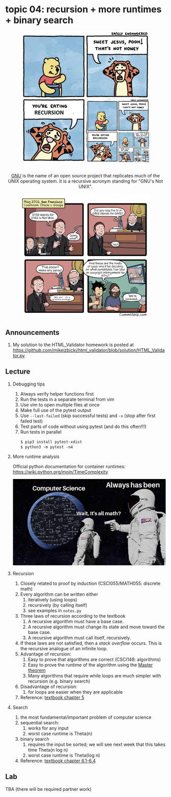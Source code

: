 # topic 04: recursion + more runtimes + binary search

<center>
<img src=r_154444_mWjbZ.jpg width=400px />

<br/>
<br/>

[GNU](https://en.wikipedia.org/wiki/GNU_Project) is the name of an open source project that replicates much of the UNIX operating system.
It is a recursive acronym standing for "GNU's Not UNIX".

<img src=Strip-Oracle-v-Google-650-finalenglish-4.jpg width=400px />
</center>

## Announcements

1. My solution to the HTML_Validator homework is posted at <https://github.com/mikeizbicki/html_validator/blob/solution/HTML_Validator.py>

## Lecture

1. Debugging tips
    1. Always verify helper functions first
    1. Run the tests in a separate terminal from vim
    1. Use vim to open multiple files at once
    1. Make full use of the pytest output
    1. Use `--last-failed` (skip successful tests) and `-x` (stop after first failed test)
    1. Test parts of code without using pytest (and do this often!!!)
    1. Run tests in parallel
       ```
       $ pip3 install pytest-xdist
       $ python3 -m pytest -n4
       ```

1. More runtime analysis

   Official python documentation for container runtimes: <https://wiki.python.org/moin/TimeComplexity>

   <img src=math.webp />

1. Recursion
    1. Closely related to proof by induction (CSCI055/MATH055: discrete math)
    1. Every algorithm can be written either
        1. iteratively (using loops)
        1. recursively (by calling itself)
        1. see examples in `notes.py`
    1. Three laws of recursion according to the textbook
        1. A recursive algorithm must have a base case.
        1. A recursive algorithm must change its state and move toward the base case.
        1. A recursive algorithm must call itself, recursively.
    1. If these laws are not satisfied, then a *stack overflow* occurs.
       This is the recursive analogue of an infinite loop.
    1. Advantage of recursion:
        1. Easy to prove that algorithms are correct (CSCI148: algorithms)
        1. Easy to prove the runtime of the algorithm using the [Master theorem](https://en.wikipedia.org/wiki/Master_theorem_(analysis_of_algorithms))
        1. Many algorithms that require while loops are much simpler with recursion (e.g. binary search)
    1. Disadvantage of recursion:
        1. for loops are easier when they are applicable
    1. Reference: [textbook chapter 5](https://runestone.academy/runestone/books/published/pythonds/Recursion/TheThreeLawsofRecursion.html)

1. Search
    1. the most fundamental/important problem of computer science
    1. sequential search:
        1. works for any input
        1. worst case runtime is Theta(n)
    1. binary search
        1. requires the input be sorted; we will see next week that this takes time Theta(n log n)
        1. worst case runtime is Theta(log n)
    1. Reference: [textbook chapter 6.1-6.4](https://runestone.academy/runestone/books/published/pythonds/SortSearch/toctree.html)

## Lab

TBA (there will be required partner work)

<!--
The format of this lab is similar to last week's.
There are two tables for you to fill out and submit to sakai.

1. First, we will measure just how good the O(log n) runtime for binary search is.

   The following terminal command measures the runtime of the `binary_search_itr` function from the `notes.py` file on a list of length `n=100000`:
   ```
   $ python3 -m timeit \
        -s 'import notes; n = 100000; xs = list(range(-n,n))' \
        'notes.binary_search_itr(xs,5)'
   ```

   For each cell in the table below:
   Modify the command above for the corresponding search function and value of `n`;
   measure the runtime and enter it into the table.

   |                | `sequential_search_itr`   | `binary_search_itr`   |
   | -------------- | ------------------------- | --------------------- | 
   | `n=1`          |                           |                       |
   | `n=10`         |                           |                       |
   | `n=100`        |                           |                       |
   | `n=1000`       |                           |                       |
   | `n=10000`      |                           |                       |
   | `n=100000`     |                           |                       |
   | `n=1000000`    |                           |                       |
   | `n=10000000`   |                           |                       |

   In my experiments:
   1. I get that binary search with `n=10000000` is faster than sequential search with `n=100`.
   1. Multiplying `n` times 10 gives a *multiplicative( slowdown for sequential search (by a factor of 10),
      but an additive slowdown for binary search (by about 5usec).

      You should ensure that this multiplicative vs additive slowdown makes sense to you based on the properties of logarithms.

   At [FAANG](https://en.wikipedia.org/wiki/Big_Tech#FAANG)-type companies,
   they are searching through datasets of size `n>1000000000000000` (15+ zeros).
   It should hopefuly be clear from these examples that the logarithmic runtime is absolutely essential for any realtime queries of datasets of this size.

1. In this problem we will compare the runtime of binary search on four of python's container types: list, deque, tuple, and array.

   We've already covered the list/deque types extensively in class.
   The tuple type is one that you've also seen.
   In python,
   it's denoted using parentheses instead of square brackets.
   For example, the following two commands both define equivalent tuples:
   ```
   >>> xs = (1, 2, 3, 4, 5)
   >>> xs = tuple(range(1,6))
   ```
   Tuples can be indexed and sliced just like lists in python, but they are immutable.
   This means that they cannot be updated (for example with the `append` method),
   and are therefore slightly more efficient.
   
   The array type is likely one that you haven't seen before,
   since it is not usually introduced in intro programming courses.
   The array type is included in the numpy library.
   You create an array by first importing the library,
   and then calling the `array` constructor on an iterable (i.e. list-like container):
   ```
   >>> import numpy
   >>> numpy.array([1, 2, 3, 4, 5])
   array([1, 2, 3, 4, 5])
   >>> numpy.array(range(1,6))
   array([1, 2, 3, 4, 5])
   ```
   The array supports a very similar interface as a list.
   For example, you can index and slice just like in a list:
   ```
   >>> xs = numpy.array(range(1,6))
   >>> xs[3]
   4
   >>> xs[3:]
   array([4, 5])
   ```
   The purpose of the array is to support numerical computations from linear algebra,
   and it behaves differently than lists with respect to the `+` and `*` operators.
   Lists use "container algebra" operations:
   ```
   >>> [1, 2] + [3, 4]
   [1, 2, 3, 4]
   >>> [1, 2]*2
   [1, 2, 1, 2]
   ```
   and arrays use "vector algebra" operations:
   ```
   >>> [1, 2] + [3, 4]
   [4, 6]
   >>> [1, 2]*2
   [2, 4]
   ```
   In this problem, the important difference will be that:
   1. list slices make a copy and take time O(k), where k is the size of the slice;
   1. array slices do not make a copy and take time O(1).
   To see that array slices do not make a copy,
   run the following sequence of commands:
   ```
   >>> xs = numpy.array([1, 2, 3, 4, 5])
   >>> xs
   array([1, 2, 3, 4, 5])
   >>> ys = xs[3:]
   >>> ys
   array([4, 5])
   >>> ys[0] = -1
   >>> ys[1] = -2
   >>> xs
   array([ 1,  2,  3, -1, -2])
   ```
   **NOTE:**
   If it's not obvious to you how these commands would generate different output if `xs` were a list,
   then you should also run them for `xs = [1, 2, 3, 4, 5]` before continuing.

   The following terminal command measures the runtime of the `binary_search_itr` command from the `notes.py` file on an array of length `n=100000`:
   ```
   $ python3 -m timeit \
        -s 'import notes; import numpy; n = 100000; xs = numpy.array(range(-n,n))' \
        'notes.binary_search_itr(xs,5)'
   ```

   For each cell in the table below:
   Modify the command above for the corresponding search function and container type;
   measure the runtime and enter it into the table.

   |                            | `array`  | `list`  | `tuple`     | `deque`       |
   | -------------------------- | ---------| --------|------------ | ------------- |
   | `sequential_search_itr`    |          |         |             |               |
   | `sequential_search_rec`    |  ---     | ---     |  ---        |  ---          |
   | `binary_search_itr`        |          |         |             |               |
   | `binary_search_rec`        |          |         |             |               |
   | `binary_search_rec2`       |          |         |             |  ---          |

   You should notice that:
   1. for the `array` container, all implementations of binary search work well
   1. for the `list` container, the binary search that relies on slicing is slow
   1. the `tuple` container behaves just like the list container
   1. binary search provides no speed up for the `deque` container;
      the `deque` container also does not support slicing, and so the `binary_search_rec2` function will have a type error
   1. the `sequential_search_rec` gets a `RecursionError` for large `n` values;
      this is one of the reasons we tend to prefer for loops over recursion when possible

   We will prove all of these statements formally next week in class by showing that the runtimes are:

   |                            | `array`  | `list`  | `tuple`     | `deque`       |
   | -------------------------- | ---------| --------|------------ | ------------- |
   | `sequential_search_itr`    | O(n)     | O(n)    | O(n)        | O(n)          |
   | `sequential_search_rec`    | ---      | ---     | ---         | ---           |
   | `binary_search_itr`        | O(log n) | O(log n)| O(log n)    | O(n)          |
   | `binary_search_rec`        | O(log n) | O(log n)| O(log n)    | O(n)          |
   | `binary_search_rec2`       | O(log n) | O(n)    | O(n)        | ---           |

To submit your lab, copy your completed tables with runtimes into sakai.
There is no need to copy the big-o table.

1. Recall that a python list is created with square brackets `[]` or the `list` function:
   ```
   >>> list1 = [1, 2, 3, 4, 5]
   >>> list2 = list(range(5))
   ```
   and a tuple is created with parentheses:
   ```
   >>> tuple1 = (1, 2, 3, 4, 5)
   >>> tuple2 = tuple(range(5))
   ```

   For both the list and the tuple, you can use the same syntax for indexing and slicing.
   In particular, you use square brackets for both a list and a tuple.
   ```
   >>> list1[3]
   4
   >>> list1[3:]
   [4, 5]
   >>> tuple1[3]
   4
   >>> tuple1[3:]
   (4, 5)
   ```

   The difference between lists and tuples is that lists are "mutable" (we can modify the container) and tuples are "immutable" (we cannot modify the container).
   The following code is okay:
   ```
   >>> list1[3] = 7
   >>> list1[3:] = [10, 11]
   ```
   The following code will generate errors:
   ```
   >>> tuple1[3] = 7
   >>> tuple1[3:] = (10, 11)
   ```
   Notice that it's perfectly okay to reassign the variable name that refers to a tuple:
   ```
   >>> tuple1 = (1, 2, 3)
   ```
   This doesn't modify original tuple, it creates an entirely new tuple in memory.
   That's why it's okay.

   The tuple type's immutability lets it perform certain indexing operations much faster.
   In particular, it is never necessary to copy a tuple,
   and so tuple slices take time O(1) instead of time O(k).

   Complete the following table with actual measured runtimes by substituting the values for `xs` and the function in the command above.

   |                        | `xs=("1"*100000)` | `xs=([1]*100000)` | `xs=deque([1]*100000)` |
   | ---------------------- | ---------------- | ---------------- | --------------------- |
   | `check_palindrome_1`   |                  |                  |                       |
   | `check_palindrome_2`   |                  |                  |                       |

   You should observe that one of these entries is significantly slower than the others.
   This slow entry should match the asymptotically large entry from the previous problem.
   -->
